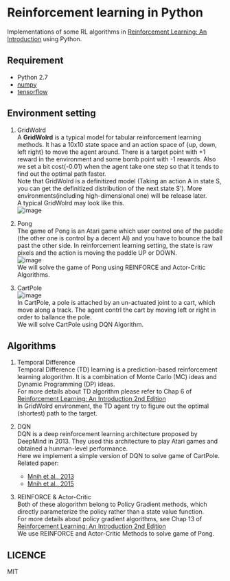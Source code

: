 # Reinforcement learning in Python  

Implementations of some RL algorithms in [Reinforcement Learning: An Introduction](http://webdocs.cs.ualberta.ca/~sutton/book/the-book.html) using Python.  


## Requirement  
* Python 2.7  
* [numpy](http://www.numpy.org/)   
* [tensorflow](http://www.tensorflow.org)  

## Environment setting  
1. GridWolrd  
A **GridWolrd** is a typical model for tabular reinforcement learning methods. It has a 10x10 state space and an action space of {up, down, left right} to move the agent around. There is a target point with +1 reward in the environment and some bomb point with -1 rewards. Also we set a bit cost(-0.01) when the agent take one step so that it tends to find out the optimal path faster.   
Note that GridWolrd is a definitized model (Taking an action A in state S, you can get the definitized distribution of the next state S'). More environments(including high-dimensional one) will be release later.  
A typical GridWolrd may look like this.   
![image](https://github.com/borgwang/reinforce_py/raw/master/imgs/grid.png)  

2. Pong  
The game of Pong is an Atari game which user control one of the paddle (the other one is control by a decent AI) and you have to bounce the ball past the other side. In reinforcement learning setting, the state is raw pixels and the action is moving the paddle UP or DOWN.  
![image](https://github.com/borgwang/reinforce_py/raw/master/imgs/pong.png)  
We will solve the game of Pong using REINFORCE and Actor-Critic Algorithms.  

3. CartPole  
![image](https://github.com/borgwang/reinforce_py/raw/master/imgs/cartpole.png)  
In CartPole, a pole is attached by an un-actuated joint to a cart, which move along a track. The agent contrl the cart by moving left or right in order to ballance the pole.  
We will solve CartPole using DQN Algorithm.  

## Algorithms  
1. Temporal Difference  
Temporal Difference (TD) learning is a prediction-based reinforcement learning alogorithm. It is a combination of Monte Carlo (MC) ideas and Dynamic Programming (DP) ideas.   
For more details about TD algorithm please refer to Chap 6 of [Reinforcement Learning: An Introduction 2nd Edition](http://webdocs.cs.ualberta.ca/~sutton/book/the-book.html)  
In GridWolrd environment, the TD agent try to figure out the optimal (shortest) path to the target.   

2. DQN  
DQN is a deep reinforcement learning architecture proposed by DeepMind in 2013. They used this architecture to play Atari games and obtained a hunman-level performance.  
Here we implement a simple version of DQN to solve game of CartPole.  
Related paper:
    * [Mnih et al., 2013](https://arxiv.org/pdf/1312.5602.pdf)   
    * [Mnih et al., 2015](http://www.nature.com/nature/journal/v518/n7540/pdf/nature14236.pdf)

3. REINFORCE & Actor-Critic  
Both of these alogorithm belong to Policy Gradient methods, which directly parameterize the policy rather than a state value function.  
For more details about policy gradient algorithms, see Chap 13 of  [Reinforcement Learning: An Introduction 2nd Edition](http://webdocs.cs.ualberta.ca/~sutton/book/the-book.html)  
We use REINFORCE and Actor-Critic Methods to solve game of Pong.  

## LICENCE  
MIT
